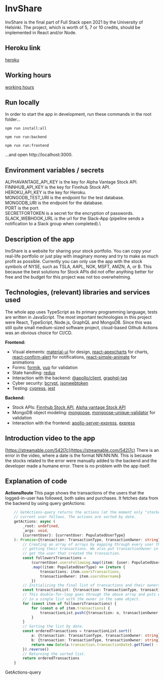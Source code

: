 # InvShare
InvShare is the final part of Full Stack open 2021 by the University of Helsinki. The project, which is worth of 5, 7 or 10 credits, should be implemented in React and/or Node. 

## Heroku link
[heroku](https://fso2021practicework.herokuapp.com/)

## Working hours
[working hours](https://github.com/olliglorioso/fso2021-practice-work/blob/master/WORKINGHOURS.md)

## Run locally

In order to start the app in development, run these commands in the root folder...

```npm run install:all```

```npm run run:backend```

```npm run run:frontend```

...and open http://localhost:3000.

## Environment variables / secrets
ALPHAVANTAGE_API_KEY is the key for Alpha Vantage Stock API.\
FINNHUB_API_KEY is the key for Finnhub Stock API.\
HEROKU_API_KEY is the key for Heroku.\
MONGODB_TEST_URI is the endpoint for the test database.\
MONGODB_URI is the endpoint for the database.\
PORT is the port.\
SECRETFORTOKEN is a secret for the encryption of passwords.\
SLACK_WEBHOOK_URL is the url for the Slack-App (pipeline sends a notification to a Slack group when completed).\

## Description of the app
InvShare is a website for sharing your stock portfolio. You can copy your real-life portfolio or just play with imaginary money and try to make as much profit as possible. Currently you can only use the app with the stock symbols of NYSE, such as TSLA, AAPL, NOK, MSFT, AMZN, A, or B. This because the best solutions for Stock APIs did not offer anything better for free and the budget for this project was not too overwhelming. 

## Technologies, (relevant) libraries and services used
The whole app uses TypeScript as its primary programming language, tests are written in JavaScript. The most important technologies in this project were React, TypeScript, Node.js, GraphQL and MongoDB. Since this was still quite small medium-sized software project, cloud-based Github Actions was an obvious choice for CI/CD. 

**Frontend:**
- Visual elements: [material-ui](https://www.npmjs.com/package/@material-ui/core) for design, [react-apexcharts](https://www.npmjs.com/package/react-apexcharts) for charts, [react-confirm-alert](https://www.npmjs.com/package/react-confirm-alert) for notifications, [react-simple-animate](https://www.npmjs.com/package/react-simple-animate) for animations
- Forms: [formik](https://www.npmjs.com/package/formik), [yup](https://www.npmjs.com/package/yup) for validation
- State handling: [redux](https://www.npmjs.com/package/redux)
- Interaction with the backend: [@apollo/client](https://www.npmjs.com/package/@apollo/client), [graphql-tag](https://www.npmjs.com/package/graphql-tag)
- Cyber security: [bcrypt](https://www.npmjs.com/package/bcrypt), [jsonwebtoken](https://www.npmjs.com/package/jsonwebtoken)
- Testing: [cypress](https://www.npmjs.com/package/cypress), [jest](https://www.npmjs.com/package/jest)

**Backend:**
- Stock APIs: [Finnhub Stock API](https://finnhub.io), [Alpha vantage Stock API](https://www.alphavantage.co)
- MongoDB object modeling: [mongoose](https://www.npmjs.com/package/mongoose), [mongoose-unique-validator](https://www.npmjs.com/package/mongoose-unique-validator) for validation
- Interaction with the frontend: [apollo-server-express](https://www.npmjs.com/package/apollo-server-express), [express](https://www.npmjs.com/package/express)

## Introduction video to the app
[https://streamable.com/542l7c](https://streamable.com/542l7c)
There is an error in the video, where a date is the format NN:NN:NN. This is because the stocks related to the error were manually added to the backend and the developer made a humane error. There is no problem with the app itself.

## Explanation of code
**ActionsRoute**
This page shows the transactions of the users that the logged-in-user has followed, both sales and purchases. It fetches data from the backend by using query getActions:
```typescript
    // GetActions-query returns the actions (at the moment only "stockevents") of the users
    // current user follows. The actions are sorted by date.
    getActions: async (
        _root: undefined,
        _args: void,
        {currentUser}: {currentUser: PopulatedUserType}
    ): Promise<{transaction: TransactionType, transactionOwner: string}[]> => {
        // Creating an array of arrays by mapping through every user that the current user follows and 
        // getting their transactions. We also put transactionOwner in the array to make sure we can
        // get the user that created the transaction.
        const followersTransactions = 
            (currentUser.usersFollowing.map((item: {user: PopulatedUserType, date: string}) => item.user))
            .map((item: PopulatedUserType) => {return {
                transactions: item.usersTransactions, 
                transactionOwner: item.usersUsername}
            })
        // Initializing the final list of transactions and their owners.
        const transactionList: {transaction: TransactionType, transactionOwner: string}[] = []
        // This double-for-loop goes through the above array and puts every transaction
        // in a single list with the owner in the same object.
        for (const item of followersTransactions) {
            for (const o of item.transactions) {
                transactionList.push({transaction: o, transactionOwner: item.transactionOwner})
            }
        }
        // Sorting the list by date.
        const orderedTransactions = transactionList.sort((
            a: {transaction: TransactionType, transactionOwner: string}, 
            b: {transaction: TransactionType, transactionOwner: string}) => {
            return new Date(a.transaction.transactionDate).getTime() - new Date(b.transaction.transactionDate).getTime()
        }).reverse()
        // Returning the sorted list.
        return orderedTransactions
    }
```
GetActions-query 
